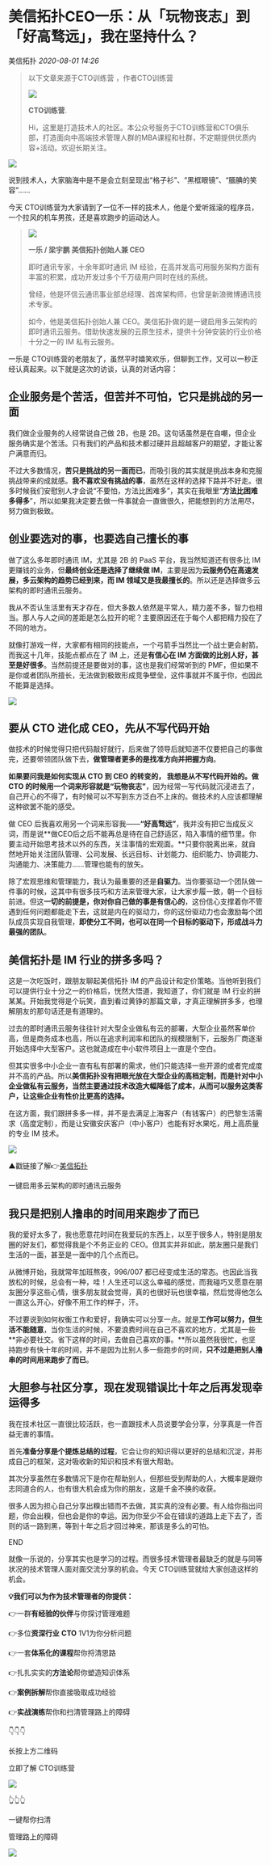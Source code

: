 # 美信拓扑CEO一乐：从「玩物丧志」到「好高骛远」，我在坚持什么？

美信拓扑 _2020-08-01 14:26_

> 以下文章来源于CTO训练营 ，作者CTO训练营
>
> ![](http://wx.qlogo.cn/mmhead/Q3auHgzwzM5tqO3saf98SVDUv5HqsHboJJzBia6OsY0wMFCJOO8CVMw/0)
>
> **CTO训练营**.
>
> Hi，这里是打造技术人的社区。本公众号服务于CTO训练营和CTO俱乐部，打造面向中高端技术管理人群的MBA课程和社群，不定期提供优质内容+活动。欢迎长期关注。

![](../../assets/articles/autogen-104528f803c2bbc7ae2920db288c52246988e90714caddaddb672210d07f48c3.gif)

说到技术人，大家脑海中是不是会立刻呈现出“格子衫”、“黑框眼镜”、“腼腆的笑容”……

今天 CTO训练营为大家请到了一位不一样的技术人，他是个爱听摇滚的程序员，一个拉风的机车男孩，还是喜欢跑步的运动达人。

> ![](../../assets/articles/autogen-60296412ee0c16efd11970be0482296a270717049ce2b8394bb9490ef1f18e25.webp)
>
> **一乐 / 梁宇鹏 美信拓扑创始人兼 CEO**
>
> 即时通讯专家，十余年即时通讯 IM 经验，在高并发高可用服务架构方面有丰富的积累，成功开发过多个千万级用户同时在线的系统。
>
> 曾经，他是环信云通讯事业部总经理、首席架构师，也曾是新浪微博通讯技术专家。
>
> 如今，他是美信拓扑创始人兼 CEO。美信拓扑做的是一键启用多云架构的即时通讯云服务。借助快速发展的云原生技术，提供十分钟安装的行业价格十分之一的 IM 私有云服务。

一乐是 CTO训练营的老朋友了，虽然平时嬉笑欢乐，但聊到工作，又可以一秒正经认真起来。以下就是这次的访谈，认真的对话内容：

## **企业服务是个苦活，但苦并不可怕，它只是挑战的另一面**

我们做企业服务的人经常说自己做 2B，也是 2B。这句话虽然是在自嘲，但企业服务确实是个苦活。只有我们的产品和技术都过硬并且超越客户的期望，才能让客户满意而归。

不过大多数情况，**苦只是挑战的另一面而已**，而吸引我的其实就是挑战本身和克服挑战带来的成就感。**我不喜欢没有挑战的事**，虽然在这样的选择下路并不好走。很多时候我们安慰别人才会说“不要怕，方法比困难多”，其实在我眼里“**方法比困难多得多**”，所以如果我决定要去做一件事就会一直做很久，把能想到的方法用尽，努力做到极致。

## **创业要选对的事，也要选自己擅长的事**

做了这么多年即时通讯 IM，尤其是 2B 的 PaaS 平台，我当然知道还有很多比 IM 更赚钱的业务，但**最终创业还是选择了继续做 IM**，主要是因为**云服务仍在高速发展，多云架构的趋势已经到来，而 IM 领域又是我最擅长的**。所以还是选择做多云架构的即时通讯云服务。

我从不否认生活里有天才存在，但大多数人依然是平常人，精力差不多，智力也相当。那人与人之间的差距是怎么拉开的呢？主要原因还在于每个人都把精力投在了不同的地方。

就像打游戏一样，大家都有相同的技能点，一个弓箭手当然比一个战士更会射箭。而我这十几年，技能点都点在了 IM 上，还是**有信心在 IM 方面做的比别人好，甚至是好很多**。当然前提还是要做对的事，这也是我们经常听到的 PMF，但如果不是你或者团队所擅长，无法做到极致形成竞争壁垒，这件事就并不属于你，也因此不能算是选择。

![](../../assets/articles/autogen-5b3c29c7be81c82d560a9418a9e3e70d4d25ab108d3990b759cc7341cd3137c1.webp)

## **要从 CTO 进化成 CEO，先从不写代码开始**

做技术的时候觉得只把代码敲好就行，后来做了领导后就知道不仅要把自己的事做完，还要带领团队做下去，**做管理者更多的是找准方向并把握方向**。

**如果要问我是如何实现从 CTO 到 CEO 的转变的， 我想是从不写代码开始的。做 CTO 的时候用一个词来形容就是“玩物丧志”**，因为经常一写代码就沉浸进去了，自己开心的不得了，有时候可以不写到东方泛白不上床的。做技术的人应该都理解这种欲罢不能的感受。

做 CEO 后我喜欢用另一个词来形容我——**“好高骛远”**，我并没有把它当成反义词，而是说**做CEO后之后不能再总是待在自己舒适区，陷入事情的细节里。你要主动开始思考技术以外的东西，关注事情的宏观面。**只要你脱离出来，就自然地开始关注团队管理、公司发展、长远目标、计划能力、组织能力、协调能力、沟通能力、决策能力……管理也能有的放矢。

除了宏观思维和管理能力，我认为最重要的还是**自驱力**。当你要驱动一个团队做一件事的时候，这其中有很多技巧和方法来管理大家，让大家步履一致，朝一个目标前进。但这**一切的前提是，你对你自己做的事是有信心的**，这份信心支撑着你不管遇到任何问题都能走下去，这就是内在的驱动力，你的这份驱动力也会激励每个团队成员实现自我管理，**即使分工不同，也可以在同一个目标的驱动下，形成战斗力最强的团队**。

## **美信拓扑是 IM 行业的拼多多吗？**

这是一次吃饭时，跟朋友聊起美信拓扑 IM 的产品设计和定价策略。当他听到我们可以提供行业十分之一的价格后，恍然大悟道，我知道了，你们就是 IM 行业的拼某某。开始我觉得是个玩笑，直到看过黄铮的那篇文章，才真正理解拼多多，也理解朋友的那句话还是有道理的。

过去的即时通讯云服务往往针对大型企业做私有云的部署，大型企业虽然客单价高，但是商务成本也高，所以在追求利润率和团队的规模限制下，云服务厂商逐渐开始选择中大型客户。这也就造成在中小软件项目上一直是个空白。

但其实很多中小企业一直有私有部署的需求，他们只能选择一些开源的或者完成度并不高的产品。所以**美信拓扑没有把眼光放在大型企业的高档定制，而是针对中小企业做私有云服务，当然主要通过技术改造大幅降低了成本，从而可以服务这类客户，让这些企业有性价比更高的选择。**

在这方面，我们跟拼多多一样，并不是去满足上海客户（有钱客户）的巴黎生活需求（高度定制），而是让安徽安庆客户（中小客户）也能有好水果吃，用上高质量的专业 IM 技术。

![](../../assets/articles/autogen-7cccf4032e9c9bcafd9ca1cda37086d7224efe1c5c61e6155ee2dc119015f8e9.webp)

&#x20;                           ▲戳链接了解👉[美信拓扑](../product-and-technologies/install-an-instant-messaging-im-private-cloud-in-ten-minutes.md)

&#x20;                     一键启用多云架构的即时通讯云服务

## **我只是把别人撸串的时间用来跑步了而已**

我的爱好太多了，我也愿意花时间在我爱玩的东西上，以至于很多人，特别是朋友圈的好友们，都觉得我是个不务正业的 CEO。但其实并非如此，朋友圈只是我们生活的一面，甚至是一面中的几个点而已。

从微博开始，我就常年加班熬夜，996/007 都已经变成生活的常态。也因此当我放松的时候，总会有一种，哇！人生还可以这么幸福的感觉，而我碰巧又愿意在朋友圈分享这些心情，很多朋友就会觉得，真的也很好玩也很幸福，然后觉得他怎么一直这么开心，好像不用工作的样子，汗。

不过要说到如何权衡工作和爱好，我确实可以分享一点。就是**工作可以努力，但生活不能随意**，当你生活的时候，不要浪费时间在自己不喜欢的地方，尤其是一些**非必要社交。省下这样的时间，去做自己喜欢的事。**所以虽然我很忙，也坚持跑步有快十年的时间，并不是因为比别人多一些跑步的时间，**只不过是把别人撸串的时间用来跑步了而已**。

## **大胆参与社区分享，现在发现错误比十年之后再发现幸运得多**

我在技术社区一直很比较活跃，也一直跟技术人员说要学会分享，分享真是一件百益无害的事情。

首先**准备分享是个提炼总结的过程**，它会让你的知识得以更好的总结和沉淀，并形成自己的框架，这对吸收新的知识和技术有很大帮助。

其次分享虽然在多数情况下是你在帮助别人，但那些受到帮助的人，大概率是跟你志同道合的人，也有很大机会成为你的朋友，这是千金不换的收获。

很多人因为担心自己分享出糗出错而不去做，其实真的没有必要。有人给你指出问题，你会出糗，但也会是你的幸运。因为你至少不会在错误的道路上走下去了，否则的话一路到黑，等到十年之后才回过神来，那该是多么的可怕。

END

就像一乐说的，分享其实也是学习的过程。而很多技术管理者最缺乏的就是与同等状况的技术管理人面对面交流分享的机会。今天 CTO训练营就给大家创造这样的机会。

**💡我们可以为作为技术管理者的你提供：**

👉一群**有经验的伙伴**与你探讨管理难题

👉多位**资深行业** **CTO** 1V1为你分析问题

👉一套**体系化的课程**帮你捋清思路

👉扎扎实实的**方法论**帮你塑造知识体系

👉**案例拆解**帮你直接吸取成功经验

👉**实战演练**帮你和扫清管理路上的障碍

👇👇👇

长按上方二维码

立即了解 CTO训练营

![](../../assets/articles/autogen-307bf678af00e7bc7048b4d6f282bbc6231f442befecb1a79c9f6939ad7f5a56.webp)

👆👆👆

一键帮你扫清

管理路上的障碍

![](../../assets/articles/autogen-e21281916304d5bf19fc44fa55b3a0c7d7578df1c0fd9378b367276d6511d043.gif)
